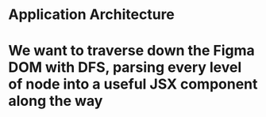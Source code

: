 # Application Architecture

# We want to traverse down the Figma DOM with DFS, parsing every level of node into a useful JSX component along the way
